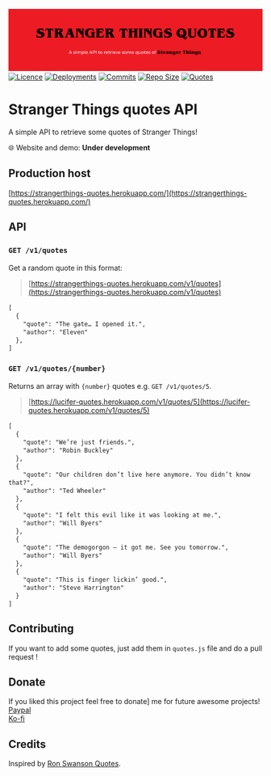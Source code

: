 ![](StrangerThingsQuotesAPI-Banner.png)</br>
[![Licence](https://img.shields.io/github/license/shadowoff09/strangerthings-quotes)](https://github.com/shadowoff09/strangerthings-quotes/blob/main/LICENSE)
[![Deployments](https://img.shields.io/github/deployments/shadowoff09/strangerthings-quotes/strangerthings-quotes)](https://github.com/shadowoff09/strangerthings-quotes)
[![Commits](https://img.shields.io/github/last-commit/shadowoff09/strangerthings-quotes)](https://github.com/shadowoff09/strangerthings-quotes/commits/main)
[![Repo Size](https://img.shields.io/github/repo-size/shadowoff09/strangerthings-quotes)](https://github.com/shadowoff09/strangerthings-quotes)
[![Quotes](https://img.shields.io/badge/quotes-67-blue)](https://github.com/shadowoff09/strangerthings-quotes/blob/main/quotes.js)

# Stranger Things quotes API

A simple API to retrieve some quotes of Stranger Things!

:globe_with_meridians: Website and demo: **Under development**

## Production host

[https://strangerthings-quotes.herokuapp.com/](https://strangerthings-quotes.herokuapp.com/)

## API

### `GET /v1/quotes`

Get a random quote in this format:

> [https://strangerthings-quotes.herokuapp.com/v1/quotes](https://strangerthings-quotes.herokuapp.com/v1/quotes)

	[
	  {
		"quote": "The gate… I opened it.",
		"author": "Eleven"
      },
	]


### `GET /v1/quotes/{number}`

Returns an array with `{number}` quotes e.g. `GET /v1/quotes/5`.

> [https://lucifer-quotes.herokuapp.com/v1/quotes/5](https://lucifer-quotes.herokuapp.com/v1/quotes/5)

	[
	  {
	    "quote": "We’re just friends.",
        "author": "Robin Buckley"
	  },
	  {
	    "quote": "Our children don’t live here anymore. You didn’t know that?",
        "author": "Ted Wheeler"
	  },
	  {
	    "quote": "I felt this evil like it was looking at me.",
        "author": "Will Byers"
	  },
	  {
	    "quote": "The demogorgon – it got me. See you tomorrow.",
        "author": "Will Byers"
	  },
	  {
	    "quote": "This is finger lickin’ good.",
        "author": "Steve Harrington"
	  }
	]



## Contributing

If you want to add some quotes, just add them in `quotes.js` file and do a pull request !

## Donate
If you liked this project feel free to donate] me for future awesome projects!</br>
[Paypal](https://paypal.me/diogogaspar123)</br>
[Ko-fi](https://ko-fi.com/shadowoff09)


## Credits

Inspired by [Ron Swanson Quotes](https://github.com/jamesseanwright/ron-swanson-quotes).
